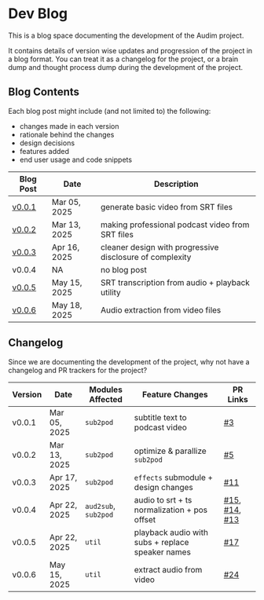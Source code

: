 # Dev Blog

This is a blog space documenting the development of the Audim project.

It contains details of version wise updates and progression of the project in a blog format.
You can treat it as a changelog for the project, or a brain dump and thought process dump during the development of the project.

## Blog Contents

Each blog post might include (and not limited to) the following:

- changes made in each version
- rationale behind the changes
- design decisions
- features added
- end user usage and code snippets

| Blog Post | Date | Description |
|-----------|------|-------------|
| [v0.0.1](./v0.0.1.md)  | Mar 05, 2025 | generate basic video from SRT files |
| [v0.0.2](./v0.0.2.md)  | Mar 13, 2025 | making professional podcast video from SRT files |
| [v0.0.3](./v0.0.3.md)  | Apr 16, 2025 | cleaner design with progressive disclosure of complexity |
| v0.0.4                 | NA           | no blog post |
| [v0.0.5](./v0.0.5.md)  | May 15, 2025 | SRT transcription from audio + playback utility |
| [v0.0.6](./v0.0.6.md)  | May 18, 2025 | Audio extraction from video files |

## Changelog

Since we are documenting the development of the project, why not have a changelog and PR trackers for the project?

| Version | Date | Modules Affected | Feature Changes | PR Links |
|---------|------|------------------|-----------------|----------|
| v0.0.1  | Mar 05, 2025 | `sub2pod`            | subtitle text to podcast video                   | [#3](https://github.com/mratanusarkar/audim/pull/3) |
| v0.0.2  | Mar 13, 2025 | `sub2pod`            | optimize & parallize `sub2pod`                   | [#5](https://github.com/mratanusarkar/audim/pull/5) |
| v0.0.3  | Apr 17, 2025 | `sub2pod`            | `effects` submodule + design changes             | [#11](https://github.com/mratanusarkar/audim/pull/11) |
| v0.0.4  | Apr 22, 2025 | `aud2sub`, `sub2pod` | audio to srt + ts normalization + pos offset     | [#15](https://github.com/mratanusarkar/audim/pull/15), [#14](https://github.com/mratanusarkar/audim/pull/14), [#13](https://github.com/mratanusarkar/audim/pull/13) |
| v0.0.5  | Apr 22, 2025 | `util`               | playback audio with subs + replace speaker names | [#17](https://github.com/mratanusarkar/audim/pull/17) |
| v0.0.6  | May 15, 2025 | `util`               | extract audio from video                         | [#24](https://github.com/mratanusarkar/audim/pull/24) |
